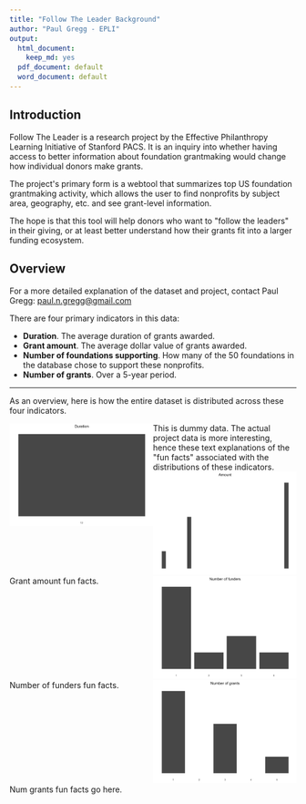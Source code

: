 ```yaml
---
title: "Follow The Leader Background"
author: "Paul Gregg - EPLI"
output:
  html_document: 
    keep_md: yes
  pdf_document: default
  word_document: default
---
```




<style>
.column-left{
  float: left;
  width: 50%;
  text-align: left;
}
.column-right{
  float: left;
  width: 50%;
  text-align: left;
}
</style>


## Introduction
Follow The Leader is a research project by the Effective Philanthropy Learning Initiative of Stanford PACS. It is an inquiry into whether having access to better information about foundation grantmaking would change how individual donors make grants. 

The project's primary form is a webtool that summarizes top US foundation grantmaking activity, which allows the user to find nonprofits by subject area, geography, etc. and see grant-level information.

The hope is that this tool will help donors who want to "follow the leaders" in their giving, or at least better understand how their grants fit into a larger funding ecosystem.

## Overview
For a more detailed explanation of the dataset and project, contact Paul Gregg: <paul.n.gregg@gmail.com>

There are four primary indicators in this data:

* __Duration__. The average duration of grants awarded.
* __Grant amount__. The average dollar value of grants awarded.
* __Number of foundations supporting__. How many of the 50 foundations in the database chose to support these nonprofits.
* __Number of grants__. Over a 5-year period.

***

As an overview, here is how the entire dataset is distributed across these four indicators. 

<div class="row">
<div class="column-left">
<img src="Background_files/figure-html/unnamed-chunk-1-1.png"/> <!-- -->

</div>
<div class="column-right">
This is dummy data. The actual project data is more interesting, hence these text explanations of the "fun facts" associated with the distributions of these indicators. 
</div>
</div>

<div class="row">
<div class="column-left">
<img src="Background_files/figure-html/unnamed-chunk-2-1.png" /> <!-- -->
</div>
<div class="column-right">
Grant amount fun facts.
</div>
</div>

<div class="row">
<div class="column-left">
<img src="Background_files/figure-html/unnamed-chunk-3-1.png"/> <!-- -->
</div>
<div class="column-right">
Number of funders fun facts.
</div>
</div>

<div class="row">
<div class="column-left">
<img src="Background_files/figure-html/unnamed-chunk-4-1.png"/> <!-- -->
</div>
<div class="column-right">
Num grants fun facts go here.
</div>
</div>

